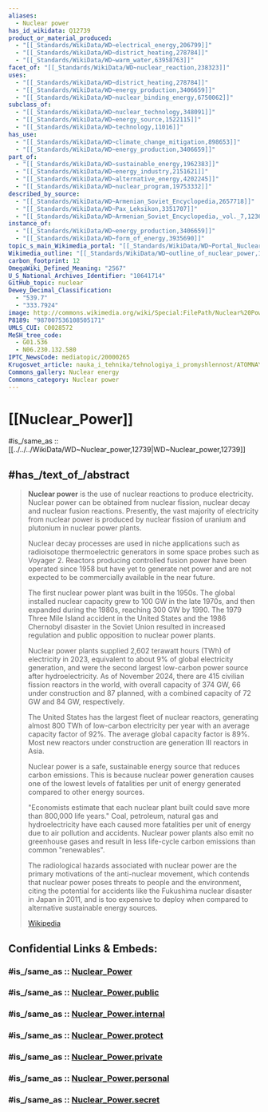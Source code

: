 ```yaml
---
aliases:
  - Nuclear power
has_id_wikidata: Q12739
product_or_material_produced:
  - "[[_Standards/WikiData/WD~electrical_energy,206799]]"
  - "[[_Standards/WikiData/WD~district_heating,278784]]"
  - "[[_Standards/WikiData/WD~warm_water,63958763]]"
facet_of: "[[_Standards/WikiData/WD~nuclear_reaction,238323]]"
uses:
  - "[[_Standards/WikiData/WD~district_heating,278784]]"
  - "[[_Standards/WikiData/WD~energy_production,3406659]]"
  - "[[_Standards/WikiData/WD~nuclear_binding_energy,6750062]]"
subclass_of:
  - "[[_Standards/WikiData/WD~nuclear_technology,348091]]"
  - "[[_Standards/WikiData/WD~energy_source,1522115]]"
  - "[[_Standards/WikiData/WD~technology,11016]]"
has_use:
  - "[[_Standards/WikiData/WD~climate_change_mitigation,898653]]"
  - "[[_Standards/WikiData/WD~energy_production,3406659]]"
part_of:
  - "[[_Standards/WikiData/WD~sustainable_energy,1962383]]"
  - "[[_Standards/WikiData/WD~energy_industry,2151621]]"
  - "[[_Standards/WikiData/WD~alternative_energy,4202245]]"
  - "[[_Standards/WikiData/WD~nuclear_program,19753332]]"
described_by_source:
  - "[[_Standards/WikiData/WD~Armenian_Soviet_Encyclopedia,2657718]]"
  - "[[_Standards/WikiData/WD~Pax_Leksikon,3351707]]"
  - "[[_Standards/WikiData/WD~Armenian_Soviet_Encyclopedia,_vol._7,123625363]]"
instance_of:
  - "[[_Standards/WikiData/WD~energy_production,3406659]]"
  - "[[_Standards/WikiData/WD~form_of_energy,3935690]]"
topic_s_main_Wikimedia_portal: "[[_Standards/WikiData/WD~Portal_Nuclear_technology,14615983]]"
Wikimedia_outline: "[[_Standards/WikiData/WD~outline_of_nuclear_power,16000280]]"
carbon_footprint: 12
OmegaWiki_Defined_Meaning: "2567"
U_S_National_Archives_Identifier: "10641714"
GitHub_topic: nuclear
Dewey_Decimal_Classification:
  - "539.7"
  - "333.7924"
image: http://commons.wikimedia.org/wiki/Special:FilePath/Nuclear%20Power%20Plant%20Cattenom.jpg
P8189: "987007536108505171"
UMLS_CUI: C0028572
MeSH_tree_code:
  - G01.536
  - N06.230.132.580
IPTC_NewsCode: mediatopic/20000265
Krugosvet_article: nauka_i_tehnika/tehnologiya_i_promyshlennost/ATOMNAYA_ENERGETIKA.html
Commons_gallery: Nuclear energy
Commons_category: Nuclear power
---
```


# [[Nuclear_Power]] 

#is_/same_as :: [[../../../WikiData/WD~Nuclear_power,12739|WD~Nuclear_power,12739]] 

## #has_/text_of_/abstract 

> **Nuclear power** is the use of nuclear reactions to produce electricity. 
> Nuclear power can be obtained from nuclear fission, nuclear decay and nuclear fusion reactions. 
> Presently, the vast majority of electricity from nuclear power 
> is produced by nuclear fission of uranium and plutonium in nuclear power plants. 
> 
> Nuclear decay processes are used in niche applications 
> such as radioisotope thermoelectric generators in some space probes such as Voyager 2. 
> Reactors producing controlled fusion power have been operated since 1958 
> but have yet to generate net power 
> and are not expected to be commercially available in the near future.
>
> The first nuclear power plant was built in the 1950s. 
> The global installed nuclear capacity grew to 100 GW in the late 1970s, 
> and then expanded during the 1980s, reaching 300 GW by 1990. 
> The 1979 Three Mile Island accident in the United States 
> and the 1986 Chernobyl disaster in the Soviet Union 
> resulted in increased regulation and public opposition to nuclear power plants. 
> 
> Nuclear power plants supplied 2,602 terawatt hours (TWh) of electricity in 2023, 
> equivalent to about 9% of global electricity generation, 
> and were the second largest low-carbon power source after hydroelectricity. 
> As of November 2024, there are 415 civilian fission reactors in the world, 
> with overall capacity of 374 GW, 66 under construction and 87 planned, 
> with a combined capacity of 72 GW and 84 GW, respectively. 
> 
> The United States has the largest fleet of nuclear reactors, 
> generating almost 800 TWh of low-carbon electricity per year 
> with an average capacity factor of 92%. 
> The average global capacity factor is 89%. 
> Most new reactors under construction are generation III reactors in Asia.
>
> 
>
> Nuclear power is a safe, sustainable energy source that reduces carbon emissions. 
> This is because nuclear power generation 
> causes one of the lowest levels of fatalities per unit of energy generated 
> compared to other energy sources. 
> 
> "Economists estimate that each nuclear plant built could save more than 800,000 life years." 
> Coal, petroleum, natural gas and hydroelectricity 
> have each caused more fatalities per unit of energy due to air pollution and accidents. 
> Nuclear power plants also emit no greenhouse gases 
> and result in less life-cycle carbon emissions than common "renewables". 
> 
> The radiological hazards associated with nuclear power 
> are the primary motivations of the anti-nuclear movement, 
> which contends that nuclear power poses threats to people and the environment, 
> citing the potential for accidents like the Fukushima nuclear disaster in Japan in 2011, 
> and is too expensive to deploy when compared to alternative sustainable energy sources.
>
> [Wikipedia](https://en.wikipedia.org/wiki/Nuclear%20power) 


## Confidential Links & Embeds: 

### #is_/same_as :: [Nuclear_Power](/_Standards/Technology/Energy-Technology/Nuclear_Power.md) 

### #is_/same_as :: [Nuclear_Power.public](/_public/Technology/Energy-Technology/Nuclear_Power.public.md) 

### #is_/same_as :: [Nuclear_Power.internal](/_internal/Technology/Energy-Technology/Nuclear_Power.internal.md) 

### #is_/same_as :: [Nuclear_Power.protect](/_protect/Technology/Energy-Technology/Nuclear_Power.protect.md) 

### #is_/same_as :: [Nuclear_Power.private](/_private/Technology/Energy-Technology/Nuclear_Power.private.md) 

### #is_/same_as :: [Nuclear_Power.personal](/_personal/Technology/Energy-Technology/Nuclear_Power.personal.md) 

### #is_/same_as :: [Nuclear_Power.secret](/_secret/Technology/Energy-Technology/Nuclear_Power.secret.md)

